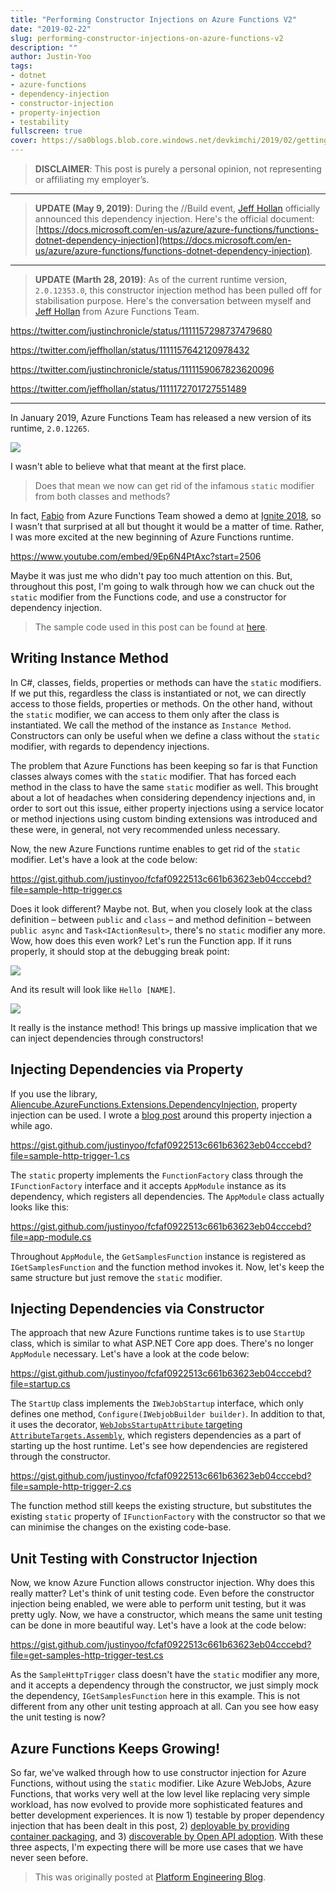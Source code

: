 ```yaml
---
title: "Performing Constructor Injections on Azure Functions V2"
date: "2019-02-22"
slug: performing-constructor-injections-on-azure-functions-v2
description: ""
author: Justin-Yoo
tags:
- dotnet
- azure-functions
- dependency-injection
- constructor-injection
- property-injection
- testability
fullscreen: true
cover: https://sa0blogs.blob.core.windows.net/devkimchi/2019/02/getting-rid-of-static-modifier-from-azure-functions-00.png
---
```


> **DISCLAIMER**: This post is purely a personal opinion, not representing or affiliating my employer’s.

* * *

> **UPDATE (May 9, 2019)**: During the //Build event, [Jeff Hollan](https://twitter.com/jeffhollan) officially announced this dependency injection. Here's the official document: [https://docs.microsoft.com/en-us/azure/azure-functions/functions-dotnet-dependency-injection](https://docs.microsoft.com/en-us/azure/azure-functions/functions-dotnet-dependency-injection).

* * *

> **UPDATE (Marth 28, 2019)**: As of the current runtime version, `2.0.12353.0`, this constructor injection method has been pulled off for stabilisation purpose. Here's the conversation between myself and [Jeff Hollan](https://twitter.com/jeffhollan) from Azure Functions Team.

https://twitter.com/justinchronicle/status/1111157298737479680

https://twitter.com/jeffhollan/status/1111157642120978432

https://twitter.com/justinchronicle/status/1111159067823620096

https://twitter.com/jeffhollan/status/1111172701727551489

* * *

In January 2019, Azure Functions Team has released a new version of its runtime, `2.0.12265`.

![](https://sa0blogs.blob.core.windows.net/devkimchi/2019/02/getting-rid-of-static-modifier-from-azure-functions-01.png)

I wasn't able to believe what that meant at the first place.

> Does that mean we now can get rid of the infamous `static` modifier from both classes and methods?

In fact, [Fabio](https://twitter.com/codesapien) from Azure Functions Team showed a demo at [Ignite 2018](https://www.youtube.com/embed/9Ep6N4PtAxc?start=2506), so I wasn't that surprised at all but thought it would be a matter of time. Rather, I was more excited at the new beginning of Azure Functions runtime.

https://www.youtube.com/embed/9Ep6N4PtAxc?start=2506

Maybe it was just me who didn't pay too much attention on this. But, throughout this post, I'm going to walk through how we can chuck out the `static` modifier from the Functions code, and use a constructor for dependency injection.

> The sample code used in this post can be found at [here](https://github.com/devkimchi/Azure-Functions-Instance-Method-Sample).

## Writing Instance Method

In C#, classes, fields, properties or methods can have the `static` modifiers. If we put this, regardless the class is instantiated or not, we can directly access to those fields, properties or methods. On the other hand, without the `static` modifier, we can access to them only after the class is instantiated. We call the method of the instance as `Instance Method`. Constructors can only be useful when we define a class without the `static` modifier, with regards to dependency injections.

The problem that Azure Functions has been keeping so far is that Function classes always comes with the `static` modifier. That has forced each method in the class to have the same `static` modifier as well. This brought about a lot of headaches when considering dependency injections and, in order to sort out this issue, either property injections using a service locator or method injections using custom binding extensions was introduced and these were, in general, not very recommended unless necessary.

Now, the new Azure Functions runtime enables to get rid of the `static` modifier. Let's have a look at the code below:

https://gist.github.com/justinyoo/fcfaf0922513c661b63623eb04cccebd?file=sample-http-trigger.cs

Does it look different? Maybe not. But, when you closely look at the class definition – between `public` and `class` – and method definition – between `public async` and `Task<IActionResult>`, there's no `static` modifier any more. Wow, how does this even work? Let's run the Function app. If it runs properly, it should stop at the debugging break point:

![](https://sa0blogs.blob.core.windows.net/devkimchi/2019/02/getting-rid-of-static-modifier-from-azure-functions-02.png)

And its result will look like `Hello [NAME]`.

![](https://sa0blogs.blob.core.windows.net/devkimchi/2019/02/getting-rid-of-static-modifier-from-azure-functions-03.png)

It really is the instance method! This brings up massive implication that we can inject dependencies through constructors!

## Injecting Dependencies via Property

If you use the library, [Aliencube.AzureFunctions.Extensions.DependencyInjection](https://www.nuget.org/packages/Aliencube.AzureFunctions.Extensions.DependencyInjection/), property injection can be used. I wrote a [blog post](https://platform.deloitte.com.au/articles/dependency-injections-on-azure-functions-v2) around this property injection a while ago.

https://gist.github.com/justinyoo/fcfaf0922513c661b63623eb04cccebd?file=sample-http-trigger-1.cs

The `static` property implements the `FunctionFactory` class through the `IFunctionFactory` interface and it accepts `AppModule` instance as its dependency, which registers all dependencies. The `AppModule` class actually looks like this:

https://gist.github.com/justinyoo/fcfaf0922513c661b63623eb04cccebd?file=app-module.cs

Throughout `AppModule`, the `GetSamplesFunction` instance is registered as `IGetSamplesFunction` and the function method invokes it. Now, let's keep the same structure but just remove the `static` modifier.

## Injecting Dependencies via Constructor

The approach that new Azure Functions runtime takes is to use `StartUp` class, which is similar to what ASP.NET Core app does. There's no longer `AppModule` necessary. Let's have a look at the code below:

https://gist.github.com/justinyoo/fcfaf0922513c661b63623eb04cccebd?file=startup.cs

The `StartUp` class implements the `IWebJobStartup` interface, which only defines one method, `Configure(IWebjobBuilder builder)`. In addition to that, it uses the decorator, [`WebJobsStartupAttribute` targeting `AttributeTargets.Assembly`](https://github.com/Azure/azure-webjobs-sdk/blob/b9c8afd097ea270f693b1f1e897c14e27b838eec/src/Microsoft.Azure.WebJobs.Host/Hosting/WebJobsStartupAttribute.cs#L12), which registers dependencies as a part of starting up the host runtime. Let's see how dependencies are registered through the constructor.

https://gist.github.com/justinyoo/fcfaf0922513c661b63623eb04cccebd?file=sample-http-trigger-2.cs

The function method still keeps the existing structure, but substitutes the existing `static` property of `IFunctionFactory` with the constructor so that we can minimise the changes on the existing code-base.

## Unit Testing with Constructor Injection

Now, we know Azure Function allows constructor injection. Why does this really matter? Let's think of unit testing code. Even before the constructor injection being enabled, we were able to perform unit testing, but it was pretty ugly. Now, we have a constructor, which means the same unit testing can be done in more beautiful way. Let's have a look at the code below:

https://gist.github.com/justinyoo/fcfaf0922513c661b63623eb04cccebd?file=get-samples-http-trigger-test.cs

As the `SampleHttpTrigger` class doesn't have the `static` modifier any more, and it accepts a dependency through the constructor, we just simply mock the dependency, `IGetSamplesFunction` here in this example. This is not different from any other unit testing approach at all. Can you see how easy the unit testing is now?

## Azure Functions Keeps Growing!

So far, we've walked through how to use constructor injection for Azure Functions, without using the `static` modifier. Like Azure WebJobs, Azure Functions, that works very well at the low level like replacing very simple workload, has now evolved to provide more sophisticated features and better development experiences. It is now 1) testable by proper dependency injection that has been dealt in this post, 2) [deployable by providing container packaging](https://www.youtube.com/watch?v=iZX1O1WSzz4), and 3) [discoverable by Open API adoption](https://devkimchi.com/2019/02/02/introducing-swagger-ui-on-azure-functions/). With these three aspects, I'm expecting there will be more use cases that we have never seen before.

> This was originally posted at [Platform Engineering Blog](https://platform.deloitte.com.au/articles/performing-constructor-injections-on-azure-functions-v2).
